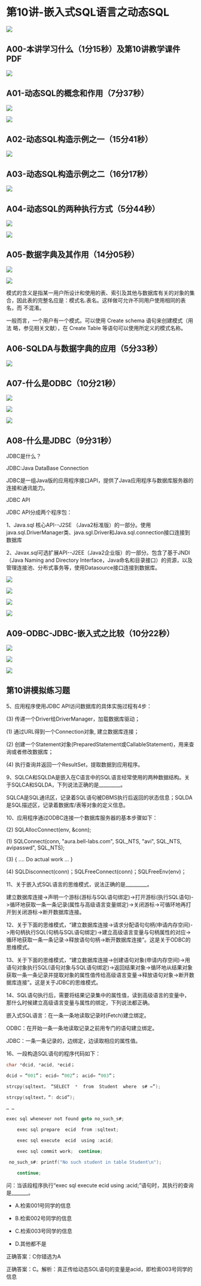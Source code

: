 # 第10讲-嵌入式SQL语言之动态SQL  

![](https://cdn.jsdelivr.net/gh/Rosefinch-Midsummer/MyImagesHost02/img/20240406145048.png)
## A00-本讲学习什么（1分15秒）及第10讲教学课件PDF  

![](https://cdn.jsdelivr.net/gh/Rosefinch-Midsummer/MyImagesHost02/img/20240406142136.png)

## A01-动态SQL的概念和作用（7分37秒）  

![](https://cdn.jsdelivr.net/gh/Rosefinch-Midsummer/MyImagesHost02/img/20240406142330.png)

![](https://cdn.jsdelivr.net/gh/Rosefinch-Midsummer/MyImagesHost02/img/20240406142346.png)
## A02-动态SQL构造示例之一（15分41秒）  

![](https://cdn.jsdelivr.net/gh/Rosefinch-Midsummer/MyImagesHost02/img/20240406142458.png)

## A03-动态SQL构造示例之二（16分17秒）  

![](https://cdn.jsdelivr.net/gh/Rosefinch-Midsummer/MyImagesHost02/img/20240406142533.png)

## A04-动态SQL的两种执行方式（5分44秒）  

![](https://cdn.jsdelivr.net/gh/Rosefinch-Midsummer/MyImagesHost02/img/20240406142639.png)

![](https://cdn.jsdelivr.net/gh/Rosefinch-Midsummer/MyImagesHost02/img/20240406142823.png)
## A05-数据字典及其作用（14分05秒）  

![](https://cdn.jsdelivr.net/gh/Rosefinch-Midsummer/MyImagesHost02/img/20240406143037.png)

![](https://cdn.jsdelivr.net/gh/Rosefinch-Midsummer/MyImagesHost02/img/20240406143102.png)

模式的含义是指某一用户所设计和使用的表、索引及其他与数据库有关的对象的集
合，因此表的完整名应是：模式名.表名。这样做可允许不同用户使用相同的表名，而
不混淆。

一般而言，一个用户有一个模式。可以使用 Create schema 语句来创建模式（用法
略，参见相关文献），在 Create Table 等语句可以使用所定义的模式名称。

## A06-SQLDA与数据字典的应用（5分33秒）  

![](https://cdn.jsdelivr.net/gh/Rosefinch-Midsummer/MyImagesHost02/img/20240406143433.png)

## A07-什么是ODBC（10分21秒）  

![](https://cdn.jsdelivr.net/gh/Rosefinch-Midsummer/MyImagesHost02/img/20240406143605.png)

![](https://cdn.jsdelivr.net/gh/Rosefinch-Midsummer/MyImagesHost02/img/20240406143851.png)

![](https://cdn.jsdelivr.net/gh/Rosefinch-Midsummer/MyImagesHost02/img/20240406144044.png)
## A08-什么是JDBC（9分31秒）  

JDBC是什么？

JDBC:Java DataBase Connection

JDBC是一组Java版的应用程序接口API，提供了Java应用程序与数据库服务器的连接和通讯能力。

JDBC API

JDBC API分成两个程序包：

1、Java.sql 核心API--J2SE （Java2标准版）的一部分。使用java.sql.DriverManager类、java.sgl.Driver和Java.sql.connection接口连接到数据库

2、Javax.sql可选扩展API--J2EE（Java2企业版）的一部分。包含了基于JNDI（Java Naming and Directory Interface，Java命名和目录接口）的资源，以及管理连接池、分布式事务等，使用Datasource接口连接到数据库。

![](https://cdn.jsdelivr.net/gh/Rosefinch-Midsummer/MyImagesHost02/img/20240406144620.png)

![](https://cdn.jsdelivr.net/gh/Rosefinch-Midsummer/MyImagesHost02/img/20240406144717.png)

![](https://cdn.jsdelivr.net/gh/Rosefinch-Midsummer/MyImagesHost02/img/20240406144747.png)

![](https://cdn.jsdelivr.net/gh/Rosefinch-Midsummer/MyImagesHost02/img/20240406144852.png)


## A09-ODBC-JDBC-嵌入式之比较（10分22秒）  

![](https://cdn.jsdelivr.net/gh/Rosefinch-Midsummer/MyImagesHost02/img/20240406144928.png)

![](https://cdn.jsdelivr.net/gh/Rosefinch-Midsummer/MyImagesHost02/img/20240406144953.png)

![](https://cdn.jsdelivr.net/gh/Rosefinch-Midsummer/MyImagesHost02/img/20240406145012.png)

## 第10讲模拟练习题  


5、应用程序使用JDBC API访问数据库的具体实施过程有4步：

(3) 传递一个Driver给DriverManager，加载数据库驱动；

(1) 通过URL得到一个Connection对象, 建立数据库连接；

(2) 创建一个Statement对象(PreparedStatement或CallableStatement)，用来查询或者修改数据库；

(4) 执行查询并返回一个ResultSet，提取数据到应用程序。


9、SQLCA和SQLDA是嵌入在C语言中的SQL语言经常使用的两种数据结构。关于SQLCA和SQLDA，下列说法正确的是_________。

SQLCA是SQL通讯区，记录着SQL语句被DBMS执行后返回的状态信息；SQLDA是SQL描述区，记录着数据库/表等对象的定义信息。

10、应用程序通过ODBC连接一个数据库服务器的基本步骤如下：

(2)   SQLAllocConnect(env, &conn);

(1)   SQLConnect(conn, "aura.bell-labs.com", SQL_NTS, "avi", SQL_NTS, avipasswd", SQL_NTS);

(3)   { …. Do actual work … }

(4)   SQLDisconnect(conn)；SQLFreeConnect(conn)；SQLFreeEnv(env)；

11、关于嵌入式SQL语言的思维模式，说法正确的是_________。

建立数据库连接->声明一个游标(游标与SQL语句绑定)->打开游标(执行SQL语句)->循环地获取一条一条记录(属性与高级语言变量绑定)->关闭游标->可循环地再打开到关闭游标->断开数据库连接。

12、关于下面的思维模式，“建立数据库连接->请求分配语句句柄(申请内存空间)->用句柄执行SQL(句柄与SQL语句绑定)->建立高级语言变量与句柄属性的对应->循环地获取一条一条记录->释放语句句柄->断开数据库连接”。这是关于ODBC的思维模式。

13、关于下面的思维模式，“建立数据库连接->创建语句对象(申请内存空间)->用语句对象执行SQL(语句对象与SQL语句绑定)->返回结果对象->循环地从结果对象获取一条一条记录并提取对象的属性值传给高级语言变量->释放语句对象->断开数据库连接”。这是关于JDBC的思维模式。

14、SQL语句执行后，需要将结果记录集中的属性值，读到高级语言的变量中，那什么时候建立高级语言变量与属性的绑定，下列说法都正确。

嵌入式SQL语言：在一条一条地读取记录时(Fetch)建立绑定。

ODBC：在开始一条一条地读取记录之前用专门的语句建立绑定。

JDBC：一条一条记录的，边绑定，边读取相应的属性值。


16、一段构造SQL语句的程序代码如下：

```c
char *dcid, *acid, *ecid； 

dcid = “001”； ecid= “002”； acid= “003”；

strcpy(sqltext， “SELECT  *  from  Student  where  s# =”);

strcpy(sqltext，“: dcid”);

… …

exec sql whenever not found goto no_such_s#;

    exec sql prepare  ecid  from :sqltext;     

    exec sql execute  ecid  using :acid;    

    exec sql commit work;  continue;

 no_such_s#: printf("No such student in table Student\n");

    continue;
```

问：当该段程序执行“exec sql execute  ecid  using :acid;”语句时，其执行的查询是_______。

- A.检索001号同学的信息

- B.检索002号同学的信息

- C.检索003号同学的信息

- D.其他都不是

正确答案：C你错选为A


正确答案：C。解析：真正传给动态SOL语句的变量是acid，即检索003号同学的信息